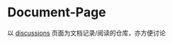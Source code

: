 # Document-Page

以 [discussions](https://github.com/QuentinHsu/Document-Page/discussions) 页面为文档记录/阅读的仓库，亦方便讨论
